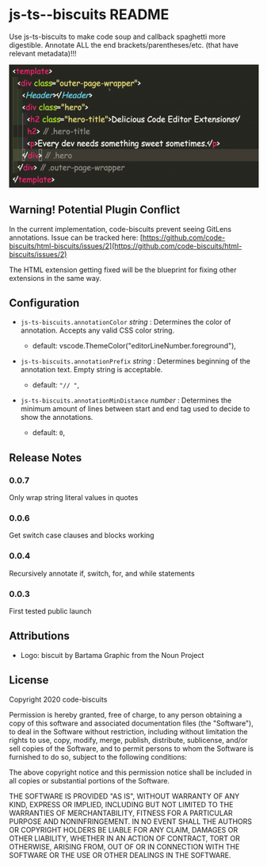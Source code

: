 # js-ts--biscuits README

Use js-ts-biscuits to make code soup and callback spaghetti more digestible. Annotate ALL the end brackets/parentheses/etc. (that have relevant metadata)!!!

![](./example.gif)

## Warning! Potential Plugin Conflict

In the current implementation, code-biscuits prevent seeing GitLens annotations. Issue can be tracked here:
[https://github.com/code-biscuits/html-biscuits/issues/2](https://github.com/code-biscuits/html-biscuits/issues/2)

The HTML extension getting fixed will be the blueprint for fixing other extensions in the same way.

## Configuration

- `js-ts-biscuits.annotationColor` _string_ : Determines the color of annotation. Accepts any valid CSS color string.

  - default: vscode.ThemeColor("editorLineNumber.foreground"),

- `js-ts-biscuits.annotationPrefix` _string_ : Determines beginning of the annotation text. Empty string is acceptable.

  - default: `"// "`,

- `js-ts-biscuits.annotationMinDistance` _number_ : Determines the minimum amount of lines between start and end tag used to decide to show the annotations.
  - default: `0`,

## Release Notes

### 0.0.7

Only wrap string literal values in quotes

### 0.0.6

Get switch case clauses and blocks working

### 0.0.4

Recursively annotate if, switch, for, and while statements

### 0.0.3

First tested public launch

## Attributions

- Logo: biscuit by Bartama Graphic from the Noun Project

## License

Copyright 2020 code-biscuits

Permission is hereby granted, free of charge, to any person obtaining a copy of this software and associated documentation files (the "Software"), to deal in the Software without restriction, including without limitation the rights to use, copy, modify, merge, publish, distribute, sublicense, and/or sell copies of the Software, and to permit persons to whom the Software is furnished to do so, subject to the following conditions:

The above copyright notice and this permission notice shall be included in all copies or substantial portions of the Software.

THE SOFTWARE IS PROVIDED "AS IS", WITHOUT WARRANTY OF ANY KIND, EXPRESS OR IMPLIED, INCLUDING BUT NOT LIMITED TO THE WARRANTIES OF MERCHANTABILITY, FITNESS FOR A PARTICULAR PURPOSE AND NONINFRINGEMENT. IN NO EVENT SHALL THE AUTHORS OR COPYRIGHT HOLDERS BE LIABLE FOR ANY CLAIM, DAMAGES OR OTHER LIABILITY, WHETHER IN AN ACTION OF CONTRACT, TORT OR OTHERWISE, ARISING FROM, OUT OF OR IN CONNECTION WITH THE SOFTWARE OR THE USE OR OTHER DEALINGS IN THE SOFTWARE.
